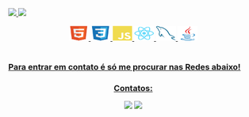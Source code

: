 
 
 <div>
   <a href="https://github.com/alexsilva1984">
   <img height="160em" src="https://github-readme-stats.vercel.app/api?username=alexsilva1984&show_icons=true&theme=tokyonight&include_all_commits=true&count_private=true"/>
   <img height="160em" src="https://github-readme-stats.vercel.app/api/top-langs/?username=alexsilva1984&layout=compact&langs_count=6&theme=tokyonight"/>

</div>
<div style="display: inline_block" align="center"><br>
  <img alt="Alex-HTML" height="30" width="40" src="https://raw.githubusercontent.com/devicons/devicon/master/icons/html5/html5-original.svg">
  <img alt="Alex-CSS" height="30" width="40" src="https://raw.githubusercontent.com/devicons/devicon/master/icons/css3/css3-original.svg"> 
  <img alt="Alex-Js" height="30" width="40" src="https://raw.githubusercontent.com/devicons/devicon/master/icons/javascript/javascript-plain.svg">
  <img alt="Alex-React" height="30" width="40" src="https://raw.githubusercontent.com/devicons/devicon/master/icons/react/react-original.svg">
  <img alt="Alexa-React" height="30" width="40" src="https://raw.githubusercontent.com/devicons/devicon/master/icons/mysql/mysql-original.svg">
  <img alt="Alex-React" height="30" width="40" src="https://raw.githubusercontent.com/devicons/devicon/master/icons/java/java-original.svg">
</div>
 
 <br>
 
  ### Para entrar em contato é só me procurar nas Redes abaixo! 
 
<div> 
  

  <div align="center"> 
  <h3>Contatos:</h3>
  <a href="https://www.linkedin.com/in/alexsilva1984" target="_blank"><img src="https://img.shields.io/badge/-LinkedIn-%230077B5?style=for-the-badge&logo=linkedin&logoColor=white" target="_blank"></a> 
  <a href = "mailto:alex.cms1984@gmail.com"><img src="https://img.shields.io/badge/Gmail-D14836?style=for-the-badge&logo=gmail&logoColor=white" target="_blank"></a>
</div>
 

</div>
